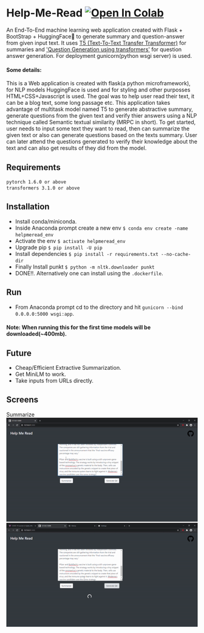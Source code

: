 # Help-Me-Read [![Open In Colab](https://colab.research.google.com/assets/colab-badge.svg)](https://colab.research.google.com/drive/1D-Gntt8EAPWyP2QEpKV6dnZCglTbXi32?usp=sharing)
An End-To-End machine learning web application created with Flask + BootStrap + HuggingFace🤗 to generate summary and question-answer from given input text. It uses [T5 (Text-To-Text Transfer Transformer)](https://github.com/google-research/text-to-text-transfer-transformer#released-model-checkpoints) for summaries and ['Question Generation using transformers'](https://github.com/patil-suraj/question_generation) for question answer generation. For deployment gunicorn(python wsgi server) is used. 
#### Some details: 
This is a Web application is created with flask(a python microframework), for NLP models HuggingFace is used and for styling and other purposses HTML+CSS+Javascript is used. 
The goal was to help user read their text, it can be a blog text, some long passage etc. This application takes advantage of multitask model named T5 to generate abstractive summary, generate questions from the given text and verify thier answers using a NLP technique called Semantic textual similarity (MRPC in short).
To get started, user needs to input some text they want to read, then can summarize the given text or also can generate questions based on the texts summary. User can later attend the questions generated to verify their knowledge about the text and can also get results of they did from the model. 
## Requirements
```
pytorch 1.6.0 or above
transformers 3.1.0 or above
```

## Installation
- Install conda/miniconda.
- Inside Anaconda prompt create a new env `$ conda env create -name helpmeread_env`
- Activate the env `$ activate helpmeread_env`
- Upgrade pip `$ pip install -U pip`
- Install dependencies `$ pip install -r requirements.txt --no-cache-dir`
- Finally Install punkt `$ python -m nltk.downloader punkt`
- DONE!!. Alternatively one can install using the `.dockerfile`.
## Run
- From Anaconda prompt cd to the directory and hit `gunicorn --bind 0.0.0.0:5000 wsgi:app`.
#### Note: When running this for the first time models will be downloaded(~400mb).

## Future
- Cheap/Efficient Extractive Summarization.
- Get MiniLM to work.
- Take inputs from URLs directly.

## Screens
Summarize
![1](/Streamlit-Version/screens/summary_gif.gif)
![2](/Streamlit-Version/screens/gen_qa_gif.gif)
